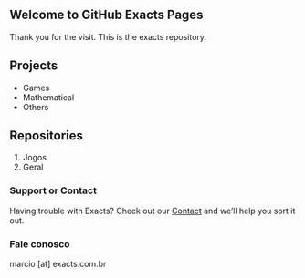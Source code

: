 ## Welcome to GitHub Exacts Pages
Thank you for the visit. This is the exacts repository.

## Projects

- Games
- Mathematical
- Others

## Repositories

1. Jogos
2. Geral

### Support or Contact

Having trouble with Exacts? Check out our [Contact](https://exacts.com.br) and we’ll help you sort it out.

### Fale conosco
marcio [at] exacts.com.br
